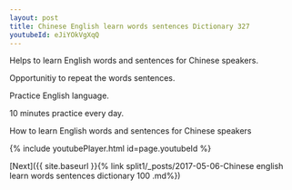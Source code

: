 ```yaml
---
layout: post
title: Chinese English learn words sentences Dictionary 327 
youtubeId: eJiYOkVgXqQ
---
```

 
 
Helps to learn English words and sentences for Chinese speakers.

Opportunitiy to repeat the words sentences. 

Practice English language. 
 
10 minutes practice every day. 
 
How to learn English words and sentences for Chinese speakers 
 
{% include youtubePlayer.html id=page.youtubeId %}
 
 
[Next]({{ site.baseurl }}{% link  split1/_posts/2017-05-06-Chinese english learn words sentences dictionary 100 .md%})
 
